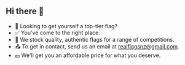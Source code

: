 ## Hi there 👋

- 👀 Looking to get yourself a top-tier flag?
- ✅ You've come to the right place.
- 💼 We stock quality, authentic flags for a range of competitions.
- 📤 To get in contact, send us an email at realflagsnz@gmail.com.
- 💷 We'll get you an affordable price for what you deserve.

<!-- quality assurance flag: VuwCTF{0n1y_th3_b35t_f0r_my_cust0m3r5} -->
